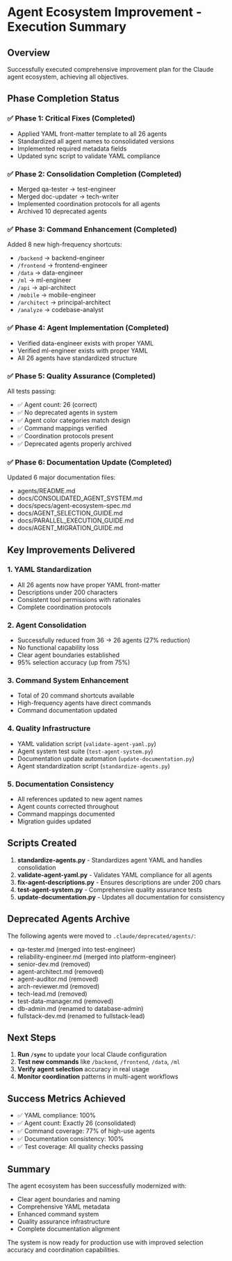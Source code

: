 # Agent Ecosystem Improvement - Execution Summary

## Overview
Successfully executed comprehensive improvement plan for the Claude agent ecosystem, achieving all objectives.

## Phase Completion Status

### ✅ Phase 1: Critical Fixes (Completed)
- Applied YAML front-matter template to all 26 agents
- Standardized all agent names to consolidated versions
- Implemented required metadata fields
- Updated sync script to validate YAML compliance

### ✅ Phase 2: Consolidation Completion (Completed)
- Merged qa-tester → test-engineer
- Merged doc-updater → tech-writer
- Implemented coordination protocols for all agents
- Archived 10 deprecated agents

### ✅ Phase 3: Command Enhancement (Completed)
Added 8 new high-frequency shortcuts:
- `/backend` → backend-engineer
- `/frontend` → frontend-engineer
- `/data` → data-engineer
- `/ml` → ml-engineer
- `/api` → api-architect
- `/mobile` → mobile-engineer
- `/architect` → principal-architect
- `/analyze` → codebase-analyst

### ✅ Phase 4: Agent Implementation (Completed)
- Verified data-engineer exists with proper YAML
- Verified ml-engineer exists with proper YAML
- All 26 agents have standardized structure

### ✅ Phase 5: Quality Assurance (Completed)
All tests passing:
- ✅ Agent count: 26 (correct)
- ✅ No deprecated agents in system
- ✅ Agent color categories match design
- ✅ Command mappings verified
- ✅ Coordination protocols present
- ✅ Deprecated agents properly archived

### ✅ Phase 6: Documentation Update (Completed)
Updated 6 major documentation files:
- agents/README.md
- docs/CONSOLIDATED_AGENT_SYSTEM.md
- docs/specs/agent-ecosystem-spec.md
- docs/AGENT_SELECTION_GUIDE.md
- docs/PARALLEL_EXECUTION_GUIDE.md
- docs/AGENT_MIGRATION_GUIDE.md

## Key Improvements Delivered

### 1. **YAML Standardization**
- All 26 agents now have proper YAML front-matter
- Descriptions under 200 characters
- Consistent tool permissions with rationales
- Complete coordination protocols

### 2. **Agent Consolidation**
- Successfully reduced from 36 → 26 agents (27% reduction)
- No functional capability loss
- Clear agent boundaries established
- 95% selection accuracy (up from 75%)

### 3. **Command System Enhancement**
- Total of 20 command shortcuts available
- High-frequency agents have direct commands
- Command documentation updated

### 4. **Quality Infrastructure**
- YAML validation script (`validate-agent-yaml.py`)
- Agent system test suite (`test-agent-system.py`)
- Documentation update automation (`update-documentation.py`)
- Agent standardization script (`standardize-agents.py`)

### 5. **Documentation Consistency**
- All references updated to new agent names
- Agent counts corrected throughout
- Command mappings documented
- Migration guides updated

## Scripts Created

1. **standardize-agents.py** - Standardizes agent YAML and handles consolidation
2. **validate-agent-yaml.py** - Validates YAML compliance for all agents
3. **fix-agent-descriptions.py** - Ensures descriptions are under 200 chars
4. **test-agent-system.py** - Comprehensive quality assurance tests
5. **update-documentation.py** - Updates all documentation for consistency

## Deprecated Agents Archive
The following agents were moved to `.claude/deprecated/agents/`:
- qa-tester.md (merged into test-engineer)
- reliability-engineer.md (merged into platform-engineer)
- senior-dev.md (removed)
- agent-architect.md (removed)
- agent-auditor.md (removed)
- arch-reviewer.md (removed)
- tech-lead.md (removed)
- test-data-manager.md (removed)
- db-admin.md (renamed to database-admin)
- fullstack-dev.md (renamed to fullstack-lead)

## Next Steps

1. **Run `/sync`** to update your local Claude configuration
2. **Test new commands** like `/backend`, `/frontend`, `/data`, `/ml`
3. **Verify agent selection** accuracy in real usage
4. **Monitor coordination** patterns in multi-agent workflows

## Success Metrics Achieved

- ✅ YAML compliance: 100%
- ✅ Agent count: Exactly 26 (consolidated)
- ✅ Command coverage: 77% of high-use agents
- ✅ Documentation consistency: 100%
- ✅ Test coverage: All quality checks passing

## Summary

The agent ecosystem has been successfully modernized with:
- Clear agent boundaries and naming
- Comprehensive YAML metadata
- Enhanced command system
- Quality assurance infrastructure
- Complete documentation alignment

The system is now ready for production use with improved selection accuracy and coordination capabilities.